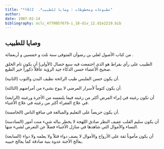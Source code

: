 ```yaml
---
title: "*مطبوعات ومخطوطات : وصايا للطبيب*.  2(6)"
author: 
date: 1907-02-14
bibliography: oclc_4770057679-i_18-div_12.d1e2219.bib
---
```




##  وصايا للطبيب 


 من كتاب الأصول لعلي بن رضوأن المتوفى سنة  ثلث  و  خمسين  و  أربعمائة  . 

 الطبيب على رأي بقراط هو الذي اجتمعت فيه  سبع  خصال (الأولى) أن يكون تام الخلق صحيح الأعضاء حسن الذكاء جيد الرؤية عأقلاً ذكوراً خير الطبع. 

 (الثانية) أن يكون حسن الملبس طيب الرائحة نظيف البدن والثوب. 

 (الثالثة) أن يكون كتوماً لأسرار المرضى لا يبوح بشيء من أمراضهم. 

 (الرابعة) أن تكون رغبته في إبراء المرض أكثر من رغبته فيما يلتمسه من الأجرة ورغبته في علاج الفقراء أكثر من رغيته في علاج الأغنياء. 

 (الخامسة) أن يكون حريصاً على التعليم والمبالغة في منافع الناس. 

 (السادسة) أن يكون سليم القلب عفيف النظر صادق اللهجة لا يخطر بباله شيء منت أمور   النساء والأموال التي شاهدها في منازل الأغنياء فضلاً عن التعرض لشيء منها. 

 (السابعة) أن يكون مأموناً ثقة على الأرواح والأموال لا يصف دواء قتلاً ولا يعلمه ولا دواء يعالج الأجنة عدوة بنية صادقة كما يعالج حبيبه. 
